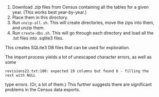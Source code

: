 1. Download .zip files from Census containing all the tables for a given year. (This works best year-by-year.)
2. Place them in this directory.
3. Run `unzip-all.sh`. This will create directories, move the zips into them, and unzip them.
4. Run `create-dbs.sh`. This will go through each directory and load all the .txt files into .sqlite3 files.

This creates SQLite3 DB files that can be used for exploration.

The import process yields a lot of unescaped character errors, as well as some 

```
revisions22.txt:100: expected 19 columns but found 6 - filling the rest with NULL
```

type errors. (Or, a lot of them.) This further suggests there are significant problems in the Census data exports.
